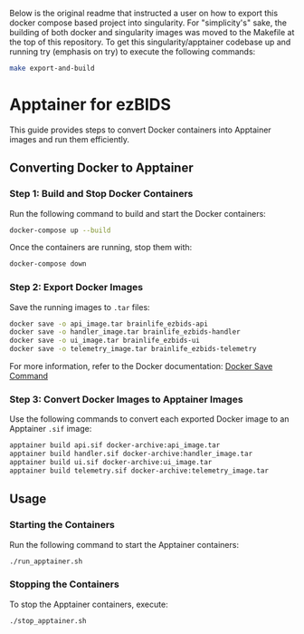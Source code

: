 Below is the original readme that instructed a user on how to export this docker compose based project
into singularity. For "simplicity's" sake, the building of both docker and singularity images was moved
to the Makefile at the top of this repository. To get this singularity/apptainer codebase up and running
try (emphasis on try) to execute the following commands:

```bash
make export-and-build
```

# Apptainer for ezBIDS

This guide provides steps to convert Docker containers into Apptainer images and run them efficiently.

## Converting Docker to Apptainer

### Step 1: Build and Stop Docker Containers
Run the following command to build and start the Docker containers:
```sh
docker-compose up --build
```

Once the containers are running, stop them with:
```sh
docker-compose down
```

### Step 2: Export Docker Images
Save the running images to `.tar` files:
```sh
docker save -o api_image.tar brainlife_ezbids-api
docker save -o handler_image.tar brainlife_ezbids-handler
docker save -o ui_image.tar brainlife_ezbids-ui
docker save -o telemetry_image.tar brainlife_ezbids-telemetry
```
For more information, refer to the Docker documentation: [Docker Save Command](https://docs.docker.com/reference/cli/docker/image/save/)

### Step 3: Convert Docker Images to Apptainer Images
Use the following commands to convert each exported Docker image to an Apptainer `.sif` image:
```sh
apptainer build api.sif docker-archive:api_image.tar
apptainer build handler.sif docker-archive:handler_image.tar
apptainer build ui.sif docker-archive:ui_image.tar
apptainer build telemetry.sif docker-archive:telemetry_image.tar
```

## Usage

### Starting the Containers
Run the following command to start the Apptainer containers:
```sh
./run_apptainer.sh
```

### Stopping the Containers
To stop the Apptainer containers, execute:
```sh
./stop_apptainer.sh
```